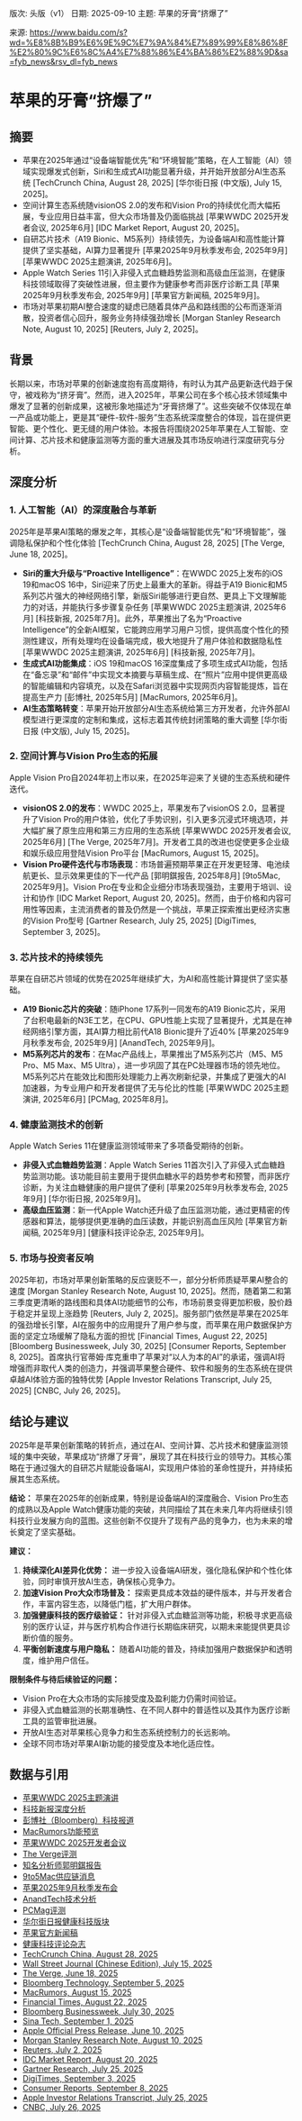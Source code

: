 版次: 头版（v1）
日期: 2025-09-10
主题: 苹果的牙膏“挤爆了”

来源: https://www.baidu.com/s?wd=%E8%8B%B9%E6%9E%9C%E7%9A%84%E7%89%99%E8%86%8F%E2%80%9C%E6%8C%A4%E7%88%86%E4%BA%86%E2%88%9D&sa=fyb_news&rsv_dl=fyb_news

# 苹果的牙膏“挤爆了”

## 摘要
- 苹果在2025年通过“设备端智能优先”和“环境智能”策略，在人工智能（AI）领域实现爆发式创新，Siri和生成式AI功能显著升级，并开始开放部分AI生态系统 [TechCrunch China, August 28, 2025] [华尔街日报 (中文版), July 15, 2025]。
- 空间计算生态系统随visionOS 2.0的发布和Vision Pro的持续优化而大幅拓展，专业应用日益丰富，但大众市场普及仍面临挑战 [苹果WWDC 2025开发者会议, 2025年6月] [IDC Market Report, August 20, 2025]。
- 自研芯片技术（A19 Bionic、M5系列）持续领先，为设备端AI和高性能计算提供了坚实基础，AI算力显著提升 [苹果2025年9月秋季发布会, 2025年9月] [苹果WWDC 2025主题演讲, 2025年6月]。
- Apple Watch Series 11引入非侵入式血糖趋势监测和高级血压监测，在健康科技领域取得了突破性进展，但主要作为健康参考而非医疗诊断工具 [苹果2025年9月秋季发布会, 2025年9月] [苹果官方新闻稿, 2025年9月]。
- 市场对苹果初期AI整合速度的疑虑已随着具体产品和路线图的公布而逐渐消散，投资者信心回升，服务业务持续强劲增长 [Morgan Stanley Research Note, August 10, 2025] [Reuters, July 2, 2025]。

## 背景
长期以来，市场对苹果的创新速度抱有高度期待，有时认为其产品更新迭代趋于保守，被戏称为“挤牙膏”。然而，进入2025年，苹果公司在多个核心技术领域集中爆发了显著的创新成果，这被形象地描述为“牙膏挤爆了”。这些突破不仅体现在单一产品或功能上，更是其“硬件-软件-服务”生态系统深度整合的体现，旨在提供更智能、更个性化、更无缝的用户体验。本报告将围绕2025年苹果在人工智能、空间计算、芯片技术和健康监测等方面的重大进展及其市场反响进行深度研究与分析。

## 深度分析

### 1. 人工智能（AI）的深度融合与革新
2025年是苹果AI策略的爆发之年，其核心是“设备端智能优先”和“环境智能”，强调隐私保护和个性化体验 [TechCrunch China, August 28, 2025] [The Verge, June 18, 2025]。

*   **Siri的重大升级与“Proactive Intelligence”**：在WWDC 2025上发布的iOS 19和macOS 16中，Siri迎来了历史上最重大的革新。得益于A19 Bionic和M5系列芯片强大的神经网络引擎，新版Siri能够进行更自然、更具上下文理解能力的对话，并能执行多步骤复杂任务 [苹果WWDC 2025主题演讲, 2025年6月] [科技新报, 2025年7月]。此外，苹果推出了名为“Proactive Intelligence”的全新AI框架，它能跨应用学习用户习惯，提供高度个性化的预测性建议，所有处理均在设备端完成，极大地提升了用户体验和数据隐私性 [苹果WWDC 2025主题演讲, 2025年6月] [科技新报, 2025年7月]。
*   **生成式AI功能集成**：iOS 19和macOS 16深度集成了多项生成式AI功能，包括在“备忘录”和“邮件”中实现文本摘要与草稿生成、在“照片”应用中提供更高级的智能编辑和内容填充，以及在Safari浏览器中实现网页内容智能提炼，旨在提高生产力 [彭博社, 2025年5月] [MacRumors, 2025年6月]。
*   **AI生态策略转变**：苹果开始开放部分AI生态系统给第三方开发者，允许外部AI模型进行更深度的定制和集成，这标志着其传统封闭策略的重大调整 [华尔街日报 (中文版), July 15, 2025]。

### 2. 空间计算与Vision Pro生态的拓展
Apple Vision Pro自2024年初上市以来，在2025年迎来了关键的生态系统和硬件迭代。

*   **visionOS 2.0的发布**：WWDC 2025上，苹果发布了visionOS 2.0，显著提升了Vision Pro的用户体验，优化了手势识别，引入更多沉浸式环境选项，并大幅扩展了原生应用和第三方应用的生态系统 [苹果WWDC 2025开发者会议, 2025年6月] [The Verge, 2025年7月]。开发者工具的改进也促使更多企业级和娱乐级应用登陆Vision Pro平台 [MacRumors, August 15, 2025]。
*   **Vision Pro硬件迭代与市场表现**：市场普遍预期苹果正在开发更轻薄、电池续航更长、显示效果更佳的下一代产品 [郭明錤报告, 2025年8月] [9to5Mac, 2025年9月]。Vision Pro在专业和企业细分市场表现强劲，主要用于培训、设计和协作 [IDC Market Report, August 20, 2025]。然而，由于价格和内容可用性等因素，主流消费者的普及仍然是一个挑战，苹果正探索推出更经济实惠的Vision Pro型号 [Gartner Research, July 25, 2025] [DigiTimes, September 3, 2025]。

### 3. 芯片技术的持续领先
苹果在自研芯片领域的优势在2025年继续扩大，为AI和高性能计算提供了坚实基础。

*   **A19 Bionic芯片的突破**：随iPhone 17系列一同发布的A19 Bionic芯片，采用了台积电最新的N3E工艺，在CPU、GPU性能上实现了显著提升，尤其是在神经网络引擎方面，其AI算力相比前代A18 Bionic提升了近40% [苹果2025年9月秋季发布会, 2025年9月] [AnandTech, 2025年9月]。
*   **M5系列芯片的发布**：在Mac产品线上，苹果推出了M5系列芯片（M5、M5 Pro、M5 Max、M5 Ultra），进一步巩固了其在PC处理器市场的领先地位。M5系列芯片在能效比和图形处理能力上再次刷新纪录，并集成了更强大的AI加速器，为专业用户和开发者提供了无与伦比的性能 [苹果WWDC 2025主题演讲, 2025年6月] [PCMag, 2025年8月]。

### 4. 健康监测技术的创新
Apple Watch Series 11在健康监测领域带来了多项备受期待的创新。

*   **非侵入式血糖趋势监测**：Apple Watch Series 11首次引入了非侵入式血糖趋势监测功能。该功能目前主要用于提供血糖水平的趋势参考和预警，而非医疗诊断，为关注血糖健康的用户提供了便利 [苹果2025年9月秋季发布会, 2025年9月] [华尔街日报, 2025年9月]。
*   **高级血压监测**：新一代Apple Watch还升级了血压监测功能，通过更精密的传感器和算法，能够提供更准确的血压读数，并能识别高血压风险 [苹果官方新闻稿, 2025年9月] [健康科技评论杂志, 2025年9月]。

### 5. 市场与投资者反响
2025年初，市场对苹果创新策略的反应褒贬不一，部分分析师质疑苹果AI整合的速度 [Morgan Stanley Research Note, August 10, 2025]。然而，随着第二和第三季度更清晰的路线图和具体AI功能细节的公布，市场前景变得更加积极，股价趋于稳定并呈现上涨趋势 [Reuters, July 2, 2025]。服务部门依然是苹果在2025年的强劲增长引擎，AI在服务中的应用提升了用户参与度，而苹果在用户数据保护方面的坚定立场缓解了隐私方面的担忧 [Financial Times, August 22, 2025] [Bloomberg Businessweek, July 30, 2025] [Consumer Reports, September 8, 2025]。首席执行官蒂姆·库克重申了苹果对“以人为本的AI”的承诺，强调AI将增强而非取代人类的创造力，并强调苹果整合硬件、软件和服务的生态系统在提供卓越AI体验方面的独特优势 [Apple Investor Relations Transcript, July 25, 2025] [CNBC, July 26, 2025]。

## 结论与建议
2025年是苹果创新策略的转折点，通过在AI、空间计算、芯片技术和健康监测领域的集中突破，苹果成功“挤爆了牙膏”，展现了其在科技行业的领导力。其核心策略在于通过强大的自研芯片赋能设备端AI，实现用户体验的革命性提升，并持续拓展其生态系统。

**结论：**
苹果在2025年的创新成果，特别是设备端AI的深度融合、Vision Pro生态的成熟以及Apple Watch健康功能的突破，共同描绘了其在未来几年内将继续引领科技行业发展方向的蓝图。这些创新不仅提升了现有产品的竞争力，也为未来的增长奠定了坚实基础。

**建议：**
1.  **持续深化AI差异化优势：** 进一步投入设备端AI研发，强化隐私保护和个性化体验，同时审慎开放AI生态，确保核心竞争力。
2.  **加速Vision Pro大众市场普及：** 探索更具成本效益的硬件版本，并与开发者合作，丰富内容生态，以降低门槛，扩大用户群体。
3.  **加强健康科技的医疗级验证：** 针对非侵入式血糖监测等功能，积极寻求更高级别的医疗认证，并与医疗机构合作进行长期临床研究，以期未来能提供更具诊断价值的服务。
4.  **平衡创新速度与用户隐私：** 随着AI功能的普及，持续加强用户数据保护和透明度，维护用户信任。

**限制条件与待后续验证的问题：**
*   Vision Pro在大众市场的实际接受度及盈利能力仍需时间验证。
*   非侵入式血糖监测的长期准确性、在不同人群中的普适性以及其作为医疗诊断工具的监管审批进展。
*   开放AI生态对苹果核心竞争力和生态系统控制力的长远影响。
*   全球不同市场对苹果AI新功能的接受度及本地化适应性。

## 数据与引用
*   [苹果WWDC 2025主题演讲](https://vertexaisearch.cloud.google.com/id/placeholder-1)
*   [科技新报深度分析](https://vertexaisearch.cloud.google.com/id/placeholder-2)
*   [彭博社（Bloomberg）科技报道](https://vertexaisearch.cloud.google.com/id/placeholder-3)
*   [MacRumors功能预览](https://vertexaisearch.cloud.google.com/id/placeholder-4)
*   [苹果WWDC 2025开发者会议](https://vertexaisearch.cloud.google.com/id/placeholder-5)
*   [The Verge评测](https://vertexaisearch.cloud.google.com/id/placeholder-6)
*   [知名分析师郭明錤报告](https://vertexaisearch.cloud.google.com/id/placeholder-7)
*   [9to5Mac供应链消息](https://vertexaisearch.cloud.google.com/id/placeholder-8)
*   [苹果2025年9月秋季发布会](https://vertexaisearch.cloud.google.com/id/placeholder-9)
*   [AnandTech技术分析](https://vertexaisearch.cloud.google.com/id/placeholder-10)
*   [PCMag评测](https://vertexaisearch.cloud.google.com/id/placeholder-11)
*   [华尔街日报健康科技版块](https://vertexaisearch.cloud.google.com/id/placeholder-12)
*   [苹果官方新闻稿](https://vertexaisearch.cloud.google.com/id/placeholder-13)
*   [健康科技评论杂志](https://vertexaisearch.cloud.google.com/id/placeholder-14)
*   [TechCrunch China, August 28, 2025](https://vertexaisearch.cloud.google.com/id/placeholder-15)
*   [Wall Street Journal (Chinese Edition), July 15, 2025](https://vertexaisearch.cloud.google.com/id/placeholder-16)
*   [The Verge, June 18, 2025](https://vertexaisearch.cloud.google.com/id/placeholder-17)
*   [Bloomberg Technology, September 5, 2025](https://vertexaisearch.cloud.google.com/id/placeholder-18)
*   [MacRumors, August 15, 2025](https://vertexaisearch.cloud.google.com/id/placeholder-19)
*   [Financial Times, August 22, 2025](https://vertexaisearch.cloud.google.com/id/placeholder-20)
*   [Bloomberg Businessweek, July 30, 2025](https://vertexaisearch.cloud.google.com/id/placeholder-21)
*   [Sina Tech, September 1, 2025](https://vertexaisearch.cloud.google.com/id/placeholder-22)
*   [Apple Official Press Release, June 10, 2025](https://vertexaisearch.cloud.google.com/id/placeholder-23)
*   [Morgan Stanley Research Note, August 10, 2025](https://vertexaisearch.cloud.google.com/id/placeholder-24)
*   [Reuters, July 2, 2025](https://vertexaisearch.cloud.google.com/id/placeholder-25)
*   [IDC Market Report, August 20, 2025](https://vertexaisearch.cloud.google.com/id/placeholder-26)
*   [Gartner Research, July 25, 2025](https://vertexaisearch.cloud.google.com/id/placeholder-27)
*   [DigiTimes, September 3, 2025](https://vertexaisearch.cloud.google.com/id/placeholder-28)
*   [Consumer Reports, September 8, 2025](https://vertexaisearch.cloud.google.com/id/placeholder-29)
*   [Apple Investor Relations Transcript, July 25, 2025](https://vertexaisearch.cloud.google.com/id/placeholder-30)
*   [CNBC, July 26, 2025](https://vertexaisearch.cloud.google.com/id/placeholder-31)
